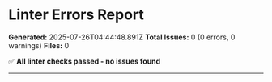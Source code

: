 # Linter Errors Report

**Generated:** 2025-07-26T04:44:48.891Z
**Total Issues:** 0 (0 errors, 0 warnings)
**Files:** 0

✅ **All linter checks passed - no issues found**

---

